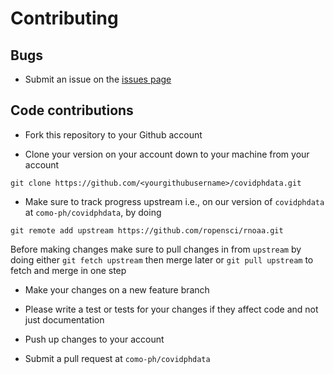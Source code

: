 # Contributing

## Bugs

* Submit an issue on the [issues page](https://github.com/como-ph/covidphdata/issues)

## Code contributions

* Fork this repository to your Github account

* Clone your version on your account down to your machine from your account 

```
git clone https://github.com/<yourgithubusername>/covidphdata.git
```

* Make sure to track progress upstream i.e., on our version of `covidphdata` 
at `como-ph/covidphdata`, by doing 

```
git remote add upstream https://github.com/ropensci/rnoaa.git
```

Before making changes make sure to pull changes in from `upstream` by doing 
either `git fetch upstream` then merge later or `git pull upstream` to fetch 
and merge in one step

* Make your changes on a new feature branch

* Please write a test or tests for your changes if they affect code and not just 
documentation

* Push up changes to your account

* Submit a pull request at `como-ph/covidphdata`
